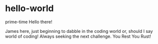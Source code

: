 # hello-world
prime-time
Hello there! 

James here, just beginning to dabble in the coding world or, should I say world of coding! 
Always seeking the next challenge. You Rest You Rust! 
